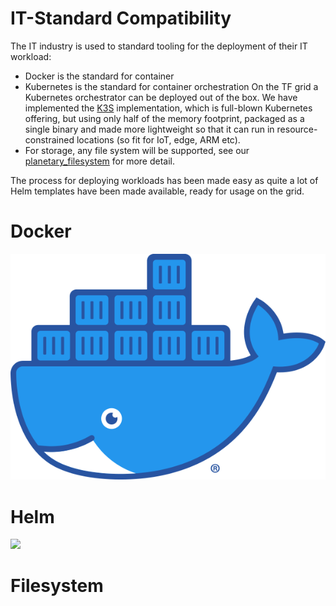 # IT-Standard Compatibility

The IT industry is used to standard tooling for the deployment of their IT workload:

- Docker is the standard for container
- Kubernetes is the standard for container orchestration
  On the TF grid a Kubernetes orchestrator can be deployed out of the box. We have implemented the [K3S](https://k3s.io) implementation, which is full-blown Kubernetes offering, but using only half of the memory footprint, packaged as a single binary and made more lightweight so that it can run in resource-constrained locations (so fit for IoT, edge, ARM etc).
- For storage, any file system will be supported, see our [planetary_filesystem](threefold:threefold_fs) for more detail.

The process for deploying workloads has been made easy as quite a lot of Helm templates have been made available, ready for usage on the grid.

# Docker

![](img/docker.png)

# Helm

![](helm.png)

# Filesystem
